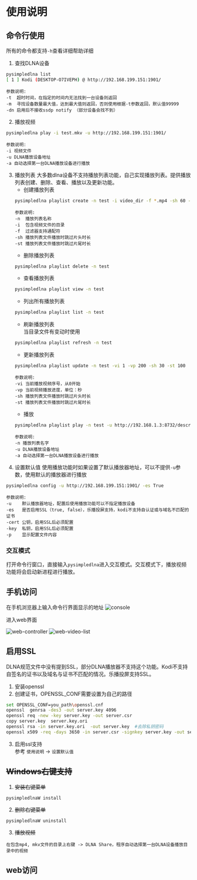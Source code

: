 # 使用说明

## 命令行使用

所有的命令都支持`-h`查看详细帮助详细
1. 查找DLNA设备
```bash
pysimpledlna list
[ 1 ] Kodi (DESKTOP-O7IVEPH) @ http://192.168.199.151:1901/
```
```
参数说明:
-t  超时时间，在指定的时间内无法找到一台设备则返回
-m  寻找设备数量最大值，达到最大值则返回，否则使用根据-t参数返回，默认值99999
-dn 启用后不接收ssdp notify （部分设备会找不到）
```

2. 播放视频
```bash
pysimpledlna play -i test.mkv -u http://192.168.199.151:1901/
```
```
参数说明:
-i 视频文件
-u DLNA播放设备地址
-a 自动选择第一台DLNA播放设备进行播放
```
3. 播放列表
大多数dlna设备不支持播放列表功能，自己实现播放列表。提供播放列表创建、删除、查看、播放以及更新功能。
    - 创建播放列表<br/>
    ```bash
    pysimpledlna playlist create -n test -i video_dir -f *.mp4 -sh 60 -st 120
    ```
    ```
    参数说明:
    -n  播放列表名称
    -i  包含视频文件的目录
    -f  过滤器支持通配符
    -sh 播放列表文件播放时跳过片头时长
    -st 播放列表文件播放时跳过片尾时长
    ```
    - 删除播放列表<br/>
    ```bash
    pysimpledlna playlist delete -n test
    ```
    - 查看播放列表<br/>
    ```bash
    pysimpledlna playlist view -n test
    ```
    - 列出所有播放列表<br/>
    ```bash
    pysimpledlna playlist list -n test
    ```
    - 刷新播放列表<br/>
    当目录文件有变动时使用
    ```bash
    pysimpledlna playlist refresh -n test
    ```
    - 更新播放列表<br/>
    ```bash
    pysimpledlna playlist update -n test -vi 1 -vp 200 -sh 30 -st 100
    ```
    ```
    参数说明:
    -vi 当前播放视频序号，从0开始
    -vp 当前视频播放进度，单位：秒
    -sh 播放列表文件播放时跳过片头时长
    -st 播放列表文件播放时跳过片尾时长
    ```
    - 播放<br/>
    ```bash
    pysimpledlna playlist play -n test -u http://192.168.1.3:8732/description.xml
    ```
    ```
    参数说明:
    -n 播放列表名字
    -u DLNA播放设备地址
    -a 自动选择第一台DLNA播放设备进行播放
    ```
4. 设置默认值
使用播放功能时如果设置了默认播放器地址，可以不提供`-u`参数，使用默认的播放器进行播放
```bash
pysimpledlna config -u http://192.168.199.151:1901/ -es True
```
```
参数说明:
-u    默认播放器地址，配置后使用播放功能可以不指定播放设备
-es   是否启用SSL（true, false），乐播投屏支持，kodi不支持自认证或与域名不匹配的证书
-cert 公钥，启用SSL后必须配置
-key  私钥，启用SSL后必须配置
-p    显示配置文件内容
```

### 交互模式
打开命令行窗口，直接输入`pysimpledlna`进入交互模式。交互模式下，播放视频功能将会启动新进程进行播放。


## 手机访问
在手机浏览器上输入命令行界面显示的地址
![console](images/console02.jpg "console")

进入web界面

![web-controller](images/web01.jpg "web controller")
![web-video-list](images/web02.jpg "playlist")


## 启用SSL
DLNA规范文件中没有提到SSL，部分DLNA播放器不支持这个功能。Kodi不支持自签名的证书以及域名与证书不匹配的情况。乐播投屏支持SSL。

1. 安装openssl
2. 创建证书，OPENSSL_CONF需要设置为自己的路径
```bash
set OPENSSL_CONF=you_path\openssl.cnf
openssl  genrsa -des3 -out server.key 4096
openssl req -new -key server.key -out server.csr
copy server.key  server.key.ori
openssl rsa -in server.key.ori  -out server.key  #去除私钥密码
openssl x509 -req -days 3650 -in server.csr -signkey server.key -out server.crt #自签名公钥
```
3. 启用ssl支持
<br/>参考 `使用说明` -> `设置默认值`

## ~~Windows右键支持~~

1. ~~安装右键菜单~~
```
pysimpledlnaW install
```

2. ~~删除右键菜单~~
```
pysimpledlnaW uninstall
```
3. ~~播放视频~~
```
在包含mp4, mkv文件的目录上右键 -> DLNA Share，程序自动选择第一台DLNA设备播放目录中的视频
```
## web访问
